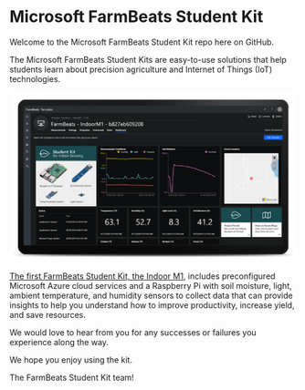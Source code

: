 Microsoft FarmBeats Student Kit
===============================

Welcome to the Microsoft FarmBeats Student Kit repo here on GitHub.

The Microsoft FarmBeats Student Kits are easy-to-use solutions that help
students learn about precision agriculture and Internet of Things (IoT)
technologies.

![FarmBeats Student Kit](media/6ce37f9fac5376235962215af0db38c9.png)

[The first FarmBeats Student Kit, the Indoor
M1](https://github.com/farmbeatslabs/studentkit/blob/master/Indoor-m1/readme.md),
includes preconfigured Microsoft Azure cloud services and a Raspberry Pi with
soil moisture, light, ambient temperature, and humidity sensors to collect data
that can provide insights to help you understand how to improve productivity,
increase yield, and save resources.

We would love to hear from you for any successes or failures you experience
along the way.

We hope you enjoy using the kit.

The FarmBeats Student Kit team!
